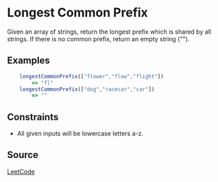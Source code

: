 # Longest Common Prefix 

Given an array of strings, return the longest prefix which is shared by all strings. If there is no common prefix, return an empty string (""). 

## Examples

```javascript
    longestCommonPrefix(["flower","flow","flight"])
        => "fl"
    longestCommonPrefix(["dog","racecar","car"])
        => ""
```

## Constraints
- All given inputs will be lowercase letters a-z. 

## Source
[LeetCode](https://leetcode.com/problems/longest-common-prefix/)